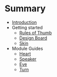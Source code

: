 # Summary

* [Introduction](README.md)
* Getting started
   * [Rules of Thumb](getting_started/rules_of_thumb.md)
   * [Design Board](design_board.md)
   * [Skin](skin.md)
* Module Guides
   * [Heart](modules/heart.md)
   * [Speaker](modules/speaker.md)
   * [Eye](modules/eye.md)
   * [Turn](modules/turn.md)


